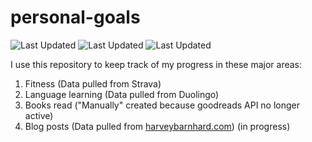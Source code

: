 # personal-goals
![Last Updated](https://img.shields.io/date/1616815713?color=FC4C02&label=Fitness%20Updated&logo=strava)
![Last Updated](https://img.shields.io/date/1616815713?color=7ac70c&label=Language%20Updated&logo=duolingo)
![Last Updated](https://img.shields.io/date/1616815713?color=e9e5cd&label=Books%20Updated&logo=goodreads)

I use this repository to keep track of my progress in these major areas:

1. Fitness (Data pulled from Strava)
2. Language learning (Data pulled from Duolingo)
3. Books read ("Manually" created because goodreads API no longer active)
4. Blog posts (Data pulled from [harveybarnhard.com](https://harveybarnhard.com)) (in progress)
